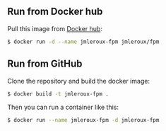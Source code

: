 ## Run from Docker hub

Pull this image from [Docker hub](https://hub.docker.com/r/jmleroux/apache-php/):

```bash
$ docker run -d --name jmleroux-fpm jmleroux/fpm
```

## Run from GitHub

Clone the repository and build the docker image:

```bash
$ docker build -t jmleroux-fpm .
```

Then you can run a container like this:

```bash
$ docker run --name jmleroux-fpm -d jmleroux-fpm
```

